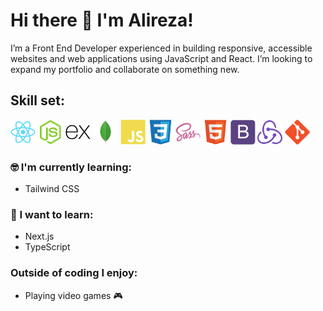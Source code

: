 # Hi there 👋 I'm Alireza!

I’m a Front End Developer experienced in building responsive, accessible websites and web applications using JavaScript and React. I’m looking to expand my portfolio and collaborate on something new.

## Skill set:

<p align="left">
<img src="https://raw.githubusercontent.com/Alirezamxz/Alirezamxz/master/assests/react-original.svg" height="auto" width="40">

<img src="https://raw.githubusercontent.com/Alirezamxz/Alirezamxz/master/assests/nodejs-original.svg" height="auto" width="40">

<img src="https://raw.githubusercontent.com/Alirezamxz/Alirezamxz/master/assests/express-original.svg" height="auto" width="40">

<img src="https://raw.githubusercontent.com/Alirezamxz/Alirezamxz/master/assests/mongodb-original.svg" height="auto" width="40">

<img src="https://raw.githubusercontent.com/Alirezamxz/Alirezamxz/master/assests/javascript-plain.svg" height="auto" width="40">

<img src="https://raw.githubusercontent.com/Alirezamxz/Alirezamxz/master/assests/css3-original.svg" height="auto" width="40">

<img src="https://raw.githubusercontent.com/Alirezamxz/Alirezamxz/master/assests/sass-original.svg" height="auto" width="40">

<img src="https://raw.githubusercontent.com/Alirezamxz/Alirezamxz/master/assests/html5-original.svg" height="auto" width="40">

<img src="https://raw.githubusercontent.com/Alirezamxz/Alirezamxz/master/assests/bootstrap-plain.svg" height="auto" width="40">

<img src="https://raw.githubusercontent.com/Alirezamxz/Alirezamxz/master/assests/redux-original.svg" height="auto" width="40">

<img src="https://raw.githubusercontent.com/Alirezamxz/Alirezamxz/master/assests/git-original.svg" height="auto" width="40">
</p>

### :nerd_face: I'm currently learning:

- Tailwind CSS

### :thinking: I want to learn:

- Next.js
- TypeScript

### Outside of coding I enjoy:

- Playing video games :video_game:
